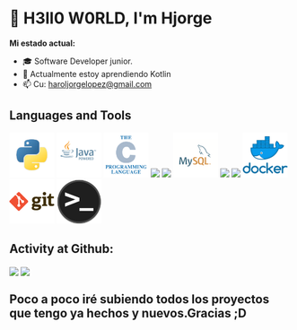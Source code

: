 # 👋 H3ll0 W0RLD, I'm Hjorge

**Mi estado actual:**


- 🎓 Software Developer junior.
- 🌱 Actualmente estoy aprendiendo Kotlin
- 📫 Cu: haroljorgelopez@gmail.com

## Languages and Tools

<code><img height="80" src="https://raw.githubusercontent.com/github/explore/80688e429a7d4ef2fca1e82350fe8e3517d3494d/topics/python/python.png"></code>
<code><img height="80" src="https://raw.githubusercontent.com/github/explore/80688e429a7d4ef2fca1e82350fe8e3517d3494d/topics/java/java.png"></code>
<code><img height="80" src="https://raw.githubusercontent.com/github/explore/80688e429a7d4ef2fca1e82350fe8e3517d3494d/topics/c/c.png"></code>
<code><img height="80" src="https://avatars3.githubusercontent.com/u/13841574"></code>
<code><img height="80" src="https://cdn.softwaretestinghelp.com/wp-content/qa/uploads/2019/12/UnitTest-Logo.png"></code>
<code><img height="80" src="https://raw.githubusercontent.com/github/explore/80688e429a7d4ef2fca1e82350fe8e3517d3494d/topics/mysql/mysql.png"></code>
<code><img height="80" src="https://rosshendersonsblog.files.wordpress.com/2018/08/oracle-sql.png"></code>
<code><img height="80" src="https://www.vectorlogo.zone/logos/gitlab/gitlab-icon.svg"></code>
<code><img height="80" src="https://raw.githubusercontent.com/github/explore/80688e429a7d4ef2fca1e82350fe8e3517d3494d/topics/docker/docker.png"></code>
<code><img height="80" src="https://raw.githubusercontent.com/github/explore/80688e429a7d4ef2fca1e82350fe8e3517d3494d/topics/git/git.png"></code>
<code><img height="80" src="https://raw.githubusercontent.com/github/explore/80688e429a7d4ef2fca1e82350fe8e3517d3494d/topics/terminal/terminal.png"></code>
<!---
Hjorge-l/Hjorge-l is a ✨ special ✨ repository because its `README.md` (this file) appears on your GitHub profile.
You can click the Preview link to take a look at your changes.
--->
## Activity at Github:

<p>
   <img align="center" src="https://github-readme-stats.vercel.app/api/top-langs/?username=hjorge-l&layout=compact&line_height=1&border_color=ffffff&line_height=2" />
   
   <img align="center" src="https://github-readme-stats.vercel.app/api?username=hjorge-l&hide=contribs,issues&include_all_commits=true&theme=top-langs/?username=angelabenavente&layout=compact&show_icons=true&border_color=ffffff&custom_title=Stats&count_private=true&disable_animations=true" />
</p>

## Poco a poco iré subiendo todos los proyectos que tengo ya hechos y nuevos.Gracias ;D
